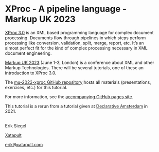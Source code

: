 # XProc - A pipeline language - Markup UK 2023

[XProc 3.0](https://xproc.org/index.html) is an XML based programming language for complex document processing. Documents flow through pipelines in which steps perform processing like conversion, validation, split, merge, report, etc. It’s an almost perfect fit for the kind of complex processing necessary in XML document engineering.

[Markup UK 2023](https://markupuk.org/index.html) (June 1-3, London) is a conference about XML and other Markup Technologies. There will be several tutorials, one of these an introduction to XProc 3.0.

The [mu-2023-xproc GitHub repository](https://github.com/xatapult/mu-2023-xproc) hosts all materials (presentations, exercises, etc.) for this tutorial. 

For more information, see the [accompanying GitHub pages site](https://mu-2023-xproc.xatapult.com/).

This tutorial is a rerun from a tutorial given at [Declarative Amsterdam](https://declarative.amsterdam/) in 2021.

<br/>
Erik Siegel

[Xatapult](http://www.xatapult.com)

[erik@xatapult.com](mailto:erik@xatapult.com)
